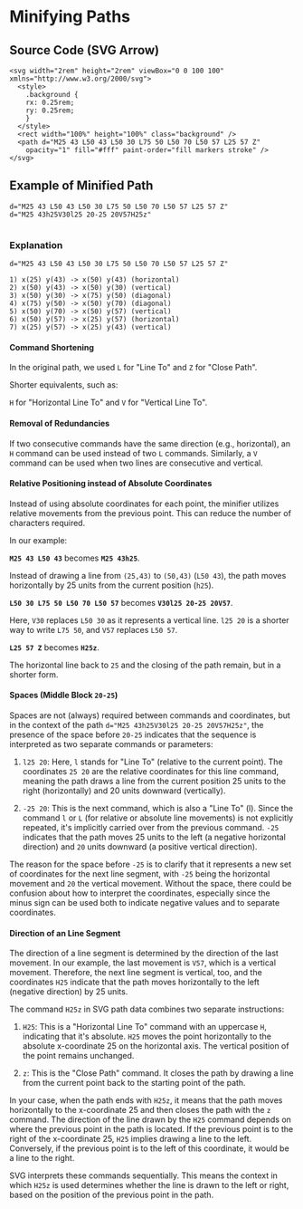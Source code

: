 # Minifying Paths

## Source Code (SVG Arrow)

```plaintext
<svg width="2rem" height="2rem" viewBox="0 0 100 100"
xmlns="http://www.w3.org/2000/svg">
  <style>
    .background {
    rx: 0.25rem;
    ry: 0.25rem;
    }
  </style>
  <rect width="100%" height="100%" class="background" />
  <path d="M25 43 L50 43 L50 30 L75 50 L50 70 L50 57 L25 57 Z"
    opacity="1" fill="#fff" paint-order="fill markers stroke" />
</svg>
```

## Example of Minified Path

```plaintext
d="M25 43 L50 43 L50 30 L75 50 L50 70 L50 57 L25 57 Z"
d="M25 43h25V30l25 20-25 20V57H25z"


```

### Explanation

```plaintext
d="M25 43 L50 43 L50 30 L75 50 L50 70 L50 57 L25 57 Z"

1) x(25) y(43) -> x(50) y(43) (horizontal)
2) x(50) y(43) -> x(50) y(30) (vertical)
3) x(50) y(30) -> x(75) y(50) (diagonal)
4) x(75) y(50) -> x(50) y(70) (diagonal)
5) x(50) y(70) -> x(50) y(57) (vertical)
6) x(50) y(57) -> x(25) y(57) (horizontal)
7) x(25) y(57) -> x(25) y(43) (vertical)

```

#### Command Shortening

In the original path, we used `L` for "Line To" and `Z` for "Close Path".

Shorter equivalents, such as:

`H` for "Horizontal Line To" and
`V` for "Vertical Line To".

#### Removal of Redundancies

If two consecutive commands have the same direction (e.g., horizontal), an `H` command can be used instead of two `L` commands. Similarly, a `V` command can be used when two lines are consecutive and vertical.

#### Relative Positioning instead of Absolute Coordinates

Instead of using absolute coordinates for each point, the minifier utilizes relative movements from the previous point. This can reduce the number of characters required.

In our example:

**`M25 43 L50 43`** becomes **`M25 43h25`**.

Instead of drawing a line from `(25,43)` to `(50,43)` (`L50 43`), the path moves horizontally by 25 units from the current position (`h25`).

**`L50 30 L75 50 L50 70 L50 57`** becomes **`V30l25 20-25 20V57`**.

Here, `V30` replaces `L50 30` as it represents a vertical line. `l25 20` is a shorter way to write `L75 50`, and `V57` replaces `L50 57`.

**`L25 57 Z`** becomes **`H25z`**.

The horizontal line back to `25` and the closing of the path remain, but in a shorter form.

#### Spaces (Middle Block `20-25`)

Spaces are not (always) required between commands and coordinates, but in the context of the path `d="M25 43h25V30l25 20-25 20V57H25z"`, the presence of the space before `20-25` indicates that the sequence is interpreted as two separate commands or parameters:

1. `l25 20`: Here, `l` stands for "Line To" (relative to the current point). The coordinates `25 20` are the relative coordinates for this line command, meaning the path draws a line from the current position 25 units to the right (horizontally) and 20 units downward (vertically).

2. `-25 20`: This is the next command, which is also a "Line To" (l). Since the command `l` or `L` (for relative or absolute line movements) is not explicitly repeated, it's implicitly carried over from the previous command. `-25` indicates that the path moves 25 units to the left (a negative horizontal direction) and `20` units downward (a positive vertical direction).

The reason for the space before `-25` is to clarify that it represents a new set of coordinates for the next line segment, with `-25` being the horizontal movement and `20` the vertical movement. Without the space, there could be confusion about how to interpret the coordinates, especially since the minus sign can be used both to indicate negative values and to separate coordinates.

#### Direction of an Line Segment

The direction of a line segment is determined by the direction of the last movement. In our example, the last movement is `V57`, which is a vertical movement. Therefore, the next line segment is vertical, too, and the coordinates `H25` indicate that the path moves horizontally to the left (negative direction) by 25 units.

The command `H25z` in SVG path data combines two separate instructions:

1. `H25`: This is a "Horizontal Line To" command with an uppercase `H`, indicating that it's absolute. `H25` moves the point horizontally to the absolute x-coordinate 25 on the horizontal axis. The vertical position of the point remains unchanged.

2. `z`: This is the "Close Path" command. It closes the path by drawing a line from the current point back to the starting point of the path.

In your case, when the path ends with `H25z`, it means that the path moves horizontally to the x-coordinate 25 and then closes the path with the `z` command. The direction of the line drawn by the `H25` command depends on where the previous point in the path is located. If the previous point is to the right of the x-coordinate 25, `H25` implies drawing a line to the left. Conversely, if the previous point is to the left of this coordinate, it would be a line to the right.

SVG interprets these commands sequentially. This means the context in which `H25z` is used determines whether the line is drawn to the left or right, based on the position of the previous point in the path.
